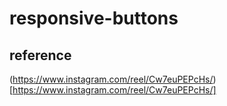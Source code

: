 # responsive-buttons

## reference
(https://www.instagram.com/reel/Cw7euPEPcHs/)[https://www.instagram.com/reel/Cw7euPEPcHs/]
